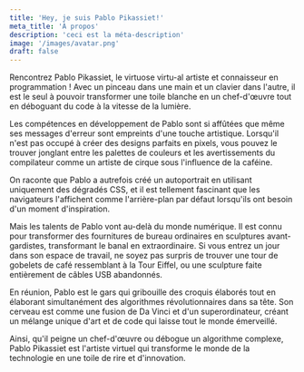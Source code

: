 ```yaml
---
title: 'Hey, je suis Pablo Pikassiet!'
meta_title: 'À propos'
description: 'ceci est la méta-description'
image: '/images/avatar.png'
draft: false
---
```


Rencontrez Pablo Pikassiet, le virtuose virtu-al artiste et connaisseur en programmation ! Avec un pinceau dans une main et un clavier dans l'autre, il est le seul à pouvoir transformer une toile blanche en un chef-d'œuvre tout en déboguant du code à la vitesse de la lumière.

Les compétences en développement de Pablo sont si affûtées que même ses messages d'erreur sont empreints d'une touche artistique. Lorsqu'il n'est pas occupé à créer des designs parfaits en pixels, vous pouvez le trouver jonglant entre les palettes de couleurs et les avertissements du compilateur comme un artiste de cirque sous l'influence de la caféine.

On raconte que Pablo a autrefois créé un autoportrait en utilisant uniquement des dégradés CSS, et il est tellement fascinant que les navigateurs l'affichent comme l'arrière-plan par défaut lorsqu'ils ont besoin d'un moment d'inspiration.

Mais les talents de Pablo vont au-delà du monde numérique. Il est connu pour transformer des fournitures de bureau ordinaires en sculptures avant-gardistes, transformant le banal en extraordinaire. Si vous entrez un jour dans son espace de travail, ne soyez pas surpris de trouver une tour de gobelets de café ressemblant à la Tour Eiffel, ou une sculpture faite entièrement de câbles USB abandonnés.

En réunion, Pablo est le gars qui gribouille des croquis élaborés tout en élaborant simultanément des algorithmes révolutionnaires dans sa tête. Son cerveau est comme une fusion de Da Vinci et d'un superordinateur, créant un mélange unique d'art et de code qui laisse tout le monde émerveillé.

Ainsi, qu'il peigne un chef-d'œuvre ou débogue un algorithme complexe, Pablo Pikassiet est l'artiste virtuel qui transforme le monde de la technologie en une toile de rire et d'innovation.
